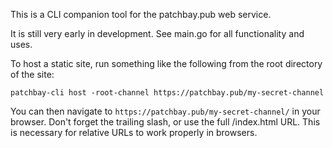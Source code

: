 This is a CLI companion tool for the patchbay.pub web service.

It is still very early in development. See main.go for all functionality and
uses.

To host a static site, run something like the following from the root directory
of the site:

```
patchbay-cli host -root-channel https://patchbay.pub/my-secret-channel
```

You can then navigate to `https://patchbay.pub/my-secret-channel/` in your
browser. Don't forget the trailing slash, or use the full /index.html URL.
This is necessary for relative URLs to work properly in browsers.
